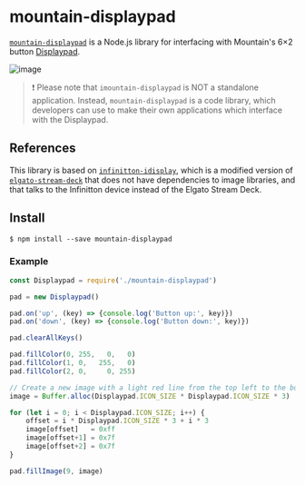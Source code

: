 # mountain-displaypad

[`mountain-displaypad`](https://github.com/JeLuF/mountain-displaypad) is a Node.js library for interfacing
with Mountain's 6×2 button [Displaypad](https://mountain.gg/keypads/displaypad/).

![image](https://github.com/JeLuF/mountain-displaypad/assets/5852422/6c20e59b-cab3-47bf-bb3c-0fac6c54ff7f)

> ❗ Please note that `imountain-displaypad` is NOT a standalone application. Instead, `mountain-displaypad` is a code library, which developers can use to make their own applications which interface with the Displaypad.

## References

This library is based on [`infinitton-idisplay`](https://github.com/bitfocus/node-infinitton-idisplay/), which is a modified version of [`elgato-stream-deck`](https://github.com/lange/node-elgato-stream-deck) that does not have dependencies to image libraries, and that talks to the Infinitton device instead of the Elgato Stream Deck.

## Install

`$ npm install --save mountain-displaypad`

### Example

```javascript
const Displaypad = require('./mountain-displaypad')

pad = new Displaypad()

pad.on('up', (key) => {console.log('Button up:', key)})
pad.on('down', (key) => {console.log('Button down:', key)})

pad.clearAllKeys()

pad.fillColor(0, 255,   0,   0)
pad.fillColor(1, 0,   255,   0)
pad.fillColor(2, 0,     0, 255)

// Create a new image with a light red line from the top left to the bottom right corner
image = Buffer.alloc(Displaypad.ICON_SIZE * Displaypad.ICON_SIZE * 3)

for (let i = 0; i < Displaypad.ICON_SIZE; i++) {
    offset = i * Displaypad.ICON_SIZE * 3 + i * 3
    image[offset]   = 0xff
    image[offset+1] = 0x7f
    image[offset+2] = 0x7f
}

pad.fillImage(9, image)
```

